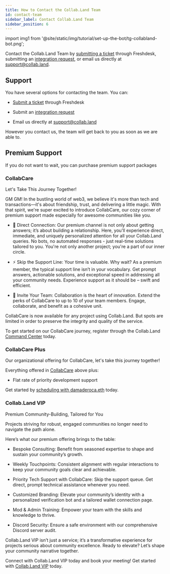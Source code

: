```yaml
---
title: How to Contact the Collab.Land Team
id: contact-team
sidebar_label: Contact Collab.Land Team
sidebar_position: 6
---
```


import img1 from '@site/static/img/tutorial/set-up-the-bot/tg-collabland-bot.png';

Contact the Collab.Land Team by [submitting a ticket](https://collabland.freshdesk.com/support/tickets/new) through Freshdesk, submitting an [integration request](https://docs.google.com/forms/d/e/1FAIpQLSeBfU7ANqmll3kfF8OjRAAOsYIZG0VpyJd870ur53A5TM2qpQ/viewform), or email us directly at [support@collab.land](mailto:support@collab.land).

## Support

You have several options for contacting the team. You can:

- [Submit a ticket](https://collabland.freshdesk.com/support/tickets/new) through Freshdesk

- Submit an [integration request](https://docs.google.com/forms/d/e/1FAIpQLSeBfU7ANqmll3kfF8OjRAAOsYIZG0VpyJd870ur53A5TM2qpQ/viewform)

- Email us directly at [support@collab.land](mailto:support@collab.land)

However you contact us, the team will get back to you as soon as we are able to.

## Premium Support

If you do not want to wait, you can purchase premium support packages

### CollabCare

Let's Take This Journey Together!

GM GM! In the bustling world of web3, we believe it's more than tech and transactions—it's about friendship, trust, and delivering a little magic. With that spirit, we're super excited to introduce CollabCare, our cozy corner of premium support made especially for awesome communities like you.

- 🔗 Direct Connection: Our premium channel is not only about getting answers; it’s about building a relationship. Here, you’ll experience direct, immediate, and uniquely personalized attention for all your Collab.Land queries. No bots, no automated responses - just real-time solutions tailored to you. You're not only another project; you're a part of our inner circle.

- ⚡️ Skip the Support Line: Your time is valuable. Why wait? As a premium member, the typical support line isn’t in your vocabulary. Get prompt answers, actionable solutions, and exceptional speed in addressing all your community needs. Experience support as it should be – swift and efficient.

- 👥 Invite Your Team: Collaboration is the heart of innovation. Extend the perks of CollabCare to up to 10 of your team members. Engage, collaborate, and benefit as a cohesive unit.

CollabCare is now available for any project using Collab.Land. But spots are limited in order to preserve the integrity and quality of the service.

To get started on our CollabCare journey, register through the Collab.Land [Command Center](https://cc.collab.land/) today.

### CollabCare Plus

Our organizational offering for CollabCare, let's take this journey together!

Everything offered in [CollabCare](#collabcare) above plus:

- Flat rate of priority development support

Get started by [scheduling with damaderoca.eth](https://calendly.com/collabland/vip) today.

### Collab.Land VIP

Premium Community-Building, Tailored for You

Projects striving for robust, engaged communities no longer need to navigate
the path alone.

Here’s what our premium offering brings to the table:

- Bespoke Consulting: Benefit from seasoned expertise to shape and sustain your community’s growth.

- Weekly Touchpoints: Consistent alignment with regular interactions to keep your community goals clear and achievable.

- Priority Tech Support with CollabCare: Skip the support queue. Get direct, prompt technical assistance whenever you need.

- Customized Branding: Elevate your community’s identity with a personalized verification bot and a tailored wallet connection page.

- Mod & Admin Training: Empower your team with the skills and knowledge to thrive.

- Discord Security: Ensure a safe environment with our comprehensive Discord server audit.

Collab.Land VIP isn’t just a service; it’s a transformative experience for projects serious about community excellence. Ready to elevate? Let’s shape your community narrative together.

Connect with Collab.Land VIP today and book your meeting! Get started with [Collab.Land VIP](https://bit.ly/3KU3ql6) today.
